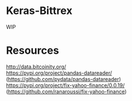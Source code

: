 # Keras-Bittrex

WIP

# Resources
http://data.bitcoinity.org/  
https://pypi.org/project/pandas-datareader/ (https://github.com/pydata/pandas-datareader)  
https://pypi.org/project/fix-yahoo-finance/0.0.19/ (https://github.com/ranaroussi/fix-yahoo-finance)
